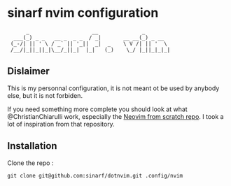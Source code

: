 # sinarf nvim configuration

```shell
      _                    __              _
  ___(_) _ _   __ _  _ _  / _|       __ __(_) _ __
 (_-/| || ' \ / _` || '_||  _|  _    \ V /| || '  \
 /__/|_||_||_|\__/_||_|  |_|   (_)    \_/ |_||_|_|_|
```
## Dislaimer

This is my personnal configuration, it is not meant ot be used by anybody else,  but it is not forbiden.

If you need something more complete you should look at what @ChristianChiarulli work, especially the [Neovim from scratch repo](https://github.com/LunarVim/Neovim-from-scratch).
I took a lot of inspiration from that repository. 

## Installation

Clone the repo : 

```shell
git clone git@github.com:sinarf/dotnvim.git .config/nvim
```

